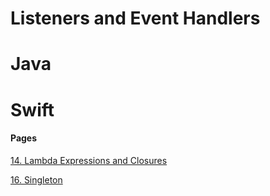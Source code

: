 # Listeners and Event Handlers

# Java


# Swift

#### Pages

[14. Lambda Expressions and Closures](LambdasAndClosures.md)

[16. Singleton](Singleton.md)
